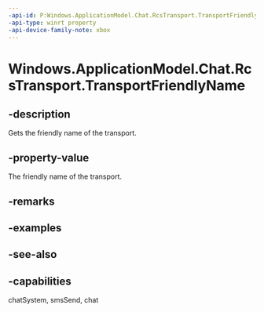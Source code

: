 ```yaml
---
-api-id: P:Windows.ApplicationModel.Chat.RcsTransport.TransportFriendlyName
-api-type: winrt property
-api-device-family-note: xbox
---
```


<!-- Property syntax
public string TransportFriendlyName { get; }
-->

# Windows.ApplicationModel.Chat.RcsTransport.TransportFriendlyName

## -description
Gets the friendly name of the transport.

## -property-value
The friendly name of the transport.

## -remarks

## -examples

## -see-also

## -capabilities
chatSystem, smsSend, chat
